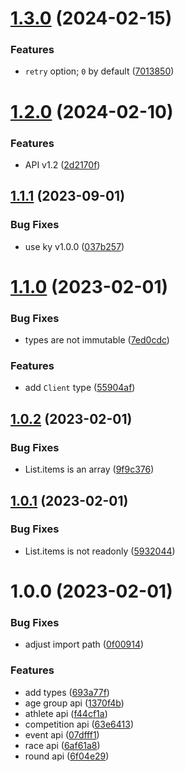 # [1.3.0](https://github.com/skateresults/api-client/compare/v1.2.0...v1.3.0) (2024-02-15)


### Features

* `retry` option; `0` by default ([7013850](https://github.com/skateresults/api-client/commit/70138504a008b15bd85e9aaca32731ebc36b4543))

# [1.2.0](https://github.com/skateresults/api-client/compare/v1.1.1...v1.2.0) (2024-02-10)


### Features

* API v1.2 ([2d2170f](https://github.com/skateresults/api-client/commit/2d2170f630e0881eb18064575470456ae4bafde5))

## [1.1.1](https://github.com/skateresults/api-client/compare/v1.1.0...v1.1.1) (2023-09-01)


### Bug Fixes

* use ky v1.0.0 ([037b257](https://github.com/skateresults/api-client/commit/037b257998043c34a663cb7b4a5d78eb934ea2d5))

# [1.1.0](https://github.com/skateresults/api-client/compare/v1.0.2...v1.1.0) (2023-02-01)


### Bug Fixes

* types are not immutable ([7ed0cdc](https://github.com/skateresults/api-client/commit/7ed0cdcea1dfb4f358d619ba0472f75c26cac8b4))


### Features

* add `Client` type ([55904af](https://github.com/skateresults/api-client/commit/55904af3c196660aa0a9f58863d41855b9312923))

## [1.0.2](https://github.com/skateresults/api-client/compare/v1.0.1...v1.0.2) (2023-02-01)


### Bug Fixes

* List.items is an array ([9f9c376](https://github.com/skateresults/api-client/commit/9f9c376bd4d4bcb956959c543e2fca6d45fab448))

## [1.0.1](https://github.com/skateresults/api-client/compare/v1.0.0...v1.0.1) (2023-02-01)


### Bug Fixes

* List.items is not readonly ([5932044](https://github.com/skateresults/api-client/commit/59320449fe7e3bf7d43f7127b4f2d49dbf986451))

# 1.0.0 (2023-02-01)


### Bug Fixes

* adjust import path ([0f00914](https://github.com/skateresults/api-client/commit/0f009142e78ff7c8daf586f77c97328c027f8e0a))


### Features

* add types ([693a77f](https://github.com/skateresults/api-client/commit/693a77f31e63fe733bed15df5f294878b605b891))
* age group api ([1370f4b](https://github.com/skateresults/api-client/commit/1370f4b47c09a64af8b36161063314ba42238c3d))
* athlete api ([f44cf1a](https://github.com/skateresults/api-client/commit/f44cf1a322ad2160a19641379c8c40e6b6861e61))
* competition api ([63e6413](https://github.com/skateresults/api-client/commit/63e64139afa8b87bf4cc01e28e05c6c21b7e8615))
* event api ([07dfff1](https://github.com/skateresults/api-client/commit/07dfff19a7aa3d434b6636cc7221f7c8744b66b9))
* race api ([6af61a8](https://github.com/skateresults/api-client/commit/6af61a8d8db09e586a1f22d931f5139ebc176051))
* round api ([6f04e29](https://github.com/skateresults/api-client/commit/6f04e29eb5f5eb0010b52c5efb4261815e71db33))
